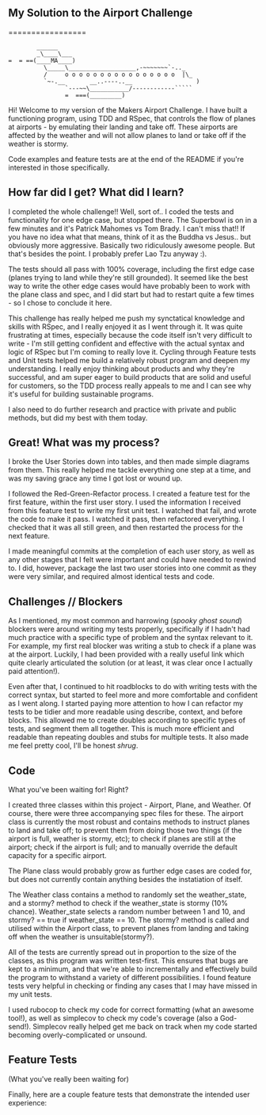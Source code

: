 ## My Solution to the Airport Challenge ##

=================

```
        ______
        _\____\___
=  = ==(____MA____)
          \_____\___________________,-~~~~~~~`-.._
          /     o o o o o o o o o o o o o o o o  |\_
          `~-.__       __..----..__                  )
                `---~~\___________/------------`````
                =  ===(_________)

```
Hi! Welcome to my version of the Makers Airport Challenge. I have built a functioning program, using TDD and RSpec, that controls the flow of planes at airports - by emulating their landing and take off. These airports are affected by the weather and will not allow planes to land or take off if the weather is stormy.

Code examples and feature tests are at the end of the README if you're interested in those specifically.

## How far did I get? What did I learn? ##

I completed the whole challenge!! Well, sort of.. I coded the tests and functionality for one edge case, but stopped there. The Superbowl is on in a few minutes and it's Patrick Mahomes vs Tom Brady. I can't miss that!! If you have no idea what that means, think of it as the Buddha vs Jesus.. but obviously more aggressive. Basically two ridiculously awesome people. But that's besides the point. I probably prefer Lao Tzu anyway :).

The tests should all pass with 100% coverage, including the first edge case (planes trying to land while they're still grounded). It seemed like the best way to write the other edge cases would have probably been to work with the plane class and spec, and I did start but had to restart quite a few times - so I chose to conclude it here.

This challenge has really helped me push my synctatical knowledge and skills with RSpec, and I really enjoyed it as I went through it. It was quite frustrating at times, especially because the code itself isn't very difficult to write - I'm still getting confident and effective with the actual syntax and logic of RSpec but I'm coming to really love it. Cycling through Feature tests and Unit tests helped me build a relatively robust program and deepen my understanding. I really enjoy thinking about products and why they're successful, and am super eager to build products that are solid and useful for customers, so the TDD process really appeals to me and I can see why it's useful for building sustainable programs.

I also need to do further research and practice with private and public methods, but did my best with them today.

## Great! What was my process? ##
I broke the User Stories down into tables, and then made simple diagrams from them. This really helped me tackle everything one step at a time, and was my saving grace any time I got lost or wound up.

[User Story Representations]: [click_here](user_story_reps.pdf)

I followed the Red-Green-Refactor process. I created a feature test for the first feature, within the first user story. I used the information I received from this feature test to write my first unit test. I watched that fail, and wrote the code to make it pass. I watched it pass, then refactored everything. I checked that it was all still green, and then restarted the process for the next feature.

I made meaningful commits at the completion of each user story, as well as any other stages that I felt were important and could have needed to rewind to. I did, however, package the last two user stories into one commit as they were very similar, and required almost identical tests and code.

## Challenges // Blockers ##

As I mentioned, my most common and harrowing (*spooky ghost sound*) blockers were around writing my tests properly, specifically if I hadn't had much practice with a specific type of problem and the syntax relevant to it. For example, my first real blocker was writing a stub to check if a plane was at the airport. Luckily, I had been provided with a really useful link which quite clearly articulated the solution (or at least, it was clear once I actually paid attention!).

Even after that, I continued to hit roadblocks to do with writing tests with the correct syntax, but started to feel more and more comfortable and confident as I went along. I started paying more attention to how I can refactor my tests to be tidier and more readable using describe, context, and before blocks. This allowed me to create doubles according to specific types of tests, and segment them all together. This is much more efficient and readable than repeating doubles and stubs for multiple tests. It also made me feel pretty cool, I'll be honest *shrug*.

## Code ##
What you've been waiting for! Right?

I created three classes within this project - Airport, Plane, and Weather. Of course, there were three accompanying spec files for these. The airport class is currently the most robust and contains methods to instruct planes to land and take off; to prevent them from doing those two things (if the airport is full, weather is stormy, etc); to check if planes are still at the airport; check if the airport is full; and to manually override the default capacity for a specific airport.

The Plane class would probably grow as further edge cases are coded for, but does not currently contain anything besides the instatiation of itself.

The Weather class contains a method to randomly set the weather_state, and a stormy? method to check if the weather_state is stormy (10% chance). Weather_state selects a random number between 1 and 10, and stormy? == true if weather_state == 10. The stormy? method is called and utilised within the Airport class, to prevent planes from landing and taking off when the weather is unsuitable(stormy?).

All of the tests are currently spread out in proportion to the size of the classes, as this program was written test-first. This ensures that bugs are kept to a minimum, and that we're able to incrementally and effectively build the program to withstand a variety of different possibilities. I found feature tests very helpful in checking or finding any cases that I may have missed in my unit tests.

I used rubocop to check my code for correct formatting (what an awesome tool!), as well as simplecov to check my code's coverage (also a God-send!). Simplecov really helped get me back on track when my code started becoming overly-complicated or unsound.

## Feature Tests ##

(What you've really been waiting for)

Finally, here are a couple feature tests that demonstrate the intended user experience:

